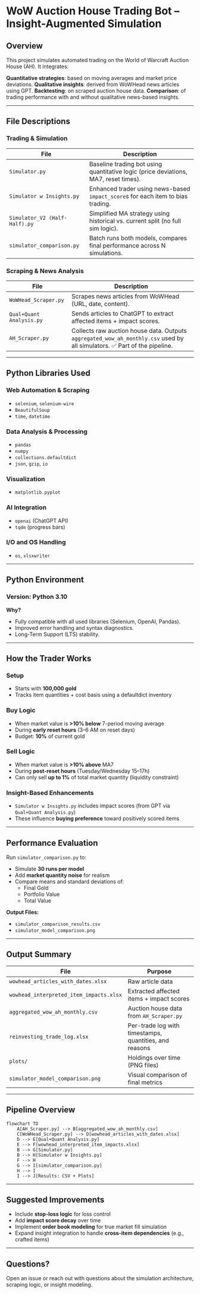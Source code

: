 # WoW Auction House Trading Bot – Insight-Augmented Simulation

## Overview

This project simulates automated trading on the World of Warcraft Auction House (AH). It integrates:

**Quantitative strategies**: based on moving averages and market price deviations.
**Qualitative insights**: derived from WoWHead news articles using GPT.
**Backtesting**: on scraped auction house data.
**Comparison**: of trading performance with and without qualitative news-based insights.

---

## File Descriptions

### Trading & Simulation
| File | Description |
|------|-------------|
| `Simulator.py` | Baseline trading bot using quantitative logic (price deviations, MA7, reset times). |
| `Simulator w Insights.py` | Enhanced trader using news-based `impact_score`s for each item to bias trading. |
| `Simulator_V2 (Half-Half).py` | Simplified MA strategy using historical vs. current split (no full sim logic). |
| `simulator_comparison.py` | Batch runs both models, compares final performance across N simulations. |

### Scraping & News Analysis
| File | Description |
|------|-------------|
| `WoWHead_Scraper.py` | Scrapes news articles from WoWHead (URL, date, content). |
| `Qual+Quant Analysis.py` | Sends articles to ChatGPT to extract affected items + impact scores. |
| `AH_Scraper.py` | Collects raw auction house data. Outputs `aggregated_wow_ah_monthly.csv` used by all simulators. ✅ Part of the pipeline. |

---

## Python Libraries Used

### Web Automation & Scraping
- `selenium`, `selenium-wire`
- `BeautifulSoup`
- `time`, `datetime`

### Data Analysis & Processing
- `pandas`
- `numpy`
- `collections.defaultdict`
- `json`, `gzip`, `io`

### Visualization
- `matplotlib.pyplot`

### AI Integration
- `openai` (ChatGPT API)
- `tqdm` (progress bars)

### I/O and OS Handling
- `os`, `xlsxwriter`

---

## Python Environment

### Version: **Python 3.10**

**Why?**  
- Fully compatible with all used libraries (Selenium, OpenAI, Pandas).
- Improved error handling and syntax diagnostics.
- Long-Term Support (LTS) stability.

---

## How the Trader Works

### Setup
- Starts with **100,000 gold**
- Tracks item quantities + cost basis using a defaultdict inventory

### Buy Logic
- When market value is **>10% below** 7-period moving average
- During **early reset hours** (3–6 AM on reset days)
- Budget: **10%** of current gold

### Sell Logic
- When market value is **>10% above** MA7
- During **post-reset hours** (Tuesday/Wednesday 15–17h)
- Can only sell **up to 1%** of total market quantity (liquidity constraint)

### Insight-Based Enhancements
- `Simulator w Insights.py` includes impact scores (from GPT via `Qual+Quant Analysis.py`)
- These influence **buying preference** toward positively scored items

---

## Performance Evaluation

Run `simulator_comparison.py` to:
- Simulate **30 runs per model**
- Add **market quantity noise** for realism
- Compare means and standard deviations of:
  - Final Gold
  - Portfolio Value
  - Total Value

**Output Files:**
- `simulator_comparison_results.csv`
- `simulator_model_comparison.png`

---

## Output Summary

| File | Purpose |
|------|---------|
| `wowhead_articles_with_dates.xlsx` | Raw article data |
| `wowhead_interpreted_item_impacts.xlsx` | Extracted affected items + impact scores |
| `aggregated_wow_ah_monthly.csv` | Auction house data from `AH_Scraper.py` |
| `reinvesting_trade_log.xlsx` | Per-trade log with timestamps, quantities, and reasons |
| `plots/` | Holdings over time (PNG files) |
| `simulator_model_comparison.png` | Visual comparison of final metrics |

---

## Pipeline Overview

```
flowchart TD
    A[AH_Scraper.py] --> B[aggregated_wow_ah_monthly.csv]
    C[WoWHead_Scraper.py] --> D[wowhead_articles_with_dates.xlsx]
    D --> E[Qual+Quant Analysis.py]
    E --> F[wowhead_interpreted_item_impacts.xlsx]
    B --> G[Simulator.py]
    B --> H[Simulator w Insights.py]
    F --> H
    G --> I[simulator_comparison.py]
    H --> I
    I --> J[Results: CSV + Plots]
```

---

## Suggested Improvements

- Include **stop-loss logic** for loss control
- Add **impact score decay** over time
- Implement **order book modeling** for true market fill simulation
- Expand insight integration to handle **cross-item dependencies** (e.g., crafted items)

---

## Questions?
Open an issue or reach out with questions about the simulation architecture, scraping logic, or insight modeling.

